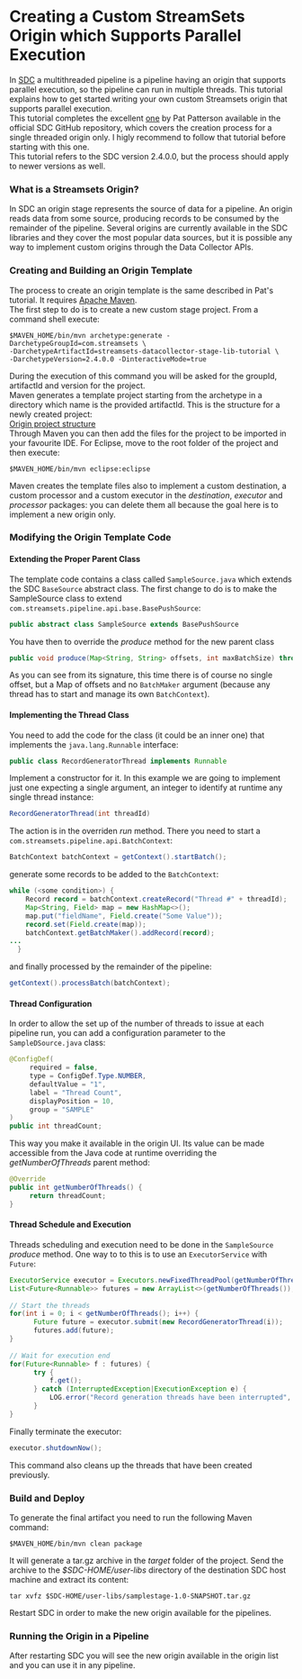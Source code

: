 Creating a Custom StreamSets Origin which Supports Parallel Execution
===================================

In [SDC](https://streamsets.com/products/sdc/) a multithreaded pipeline is a pipeline having an origin that supports parallel execution, so the pipeline can run in multiple threads. This tutorial explains how to get started writing your own custom Streamsets origin that supports parallel execution.  
This tutorial completes the excellent [one](https://github.com/streamsets/tutorials/tree/master/tutorial-origin) by Pat Patterson available in the official SDC GitHub repository, which covers the creation process for a single threaded origin only. I higly recommend to follow that tutorial before starting with this one.  
This tutorial refers to the SDC version 2.4.0.0, but the process should apply to newer versions as well.  
### What is a Streamsets Origin?
In SDC an origin stage represents the source of data for a pipeline. An origin reads data from some source, producing records to be consumed by the remainder of the pipeline. Several origins are currently available in the SDC libraries and they cover the most popular data sources, but it is possible any way to implement custom origins through the Data Collector APIs.  
### Creating and Building an Origin Template  
The process to create an origin template is the same described in Pat's tutorial. It requires [Apache Maven](https://maven.apache.org/).  
The first step to do is to create a new custom stage project. From a command shell execute:  
  
```    
$MAVEN_HOME/bin/mvn archetype:generate -DarchetypeGroupId=com.streamsets \
-DarchetypeArtifactId=streamsets-datacollector-stage-lib-tutorial \
-DarchetypeVersion=2.4.0.0 -DinteractiveMode=true  
```  
  
During the execution of this command you will be asked for the groupId, artifactId and version for the project.  
Maven generates a template project starting from the archetype in a directory which name is the provided artifactId. This is the structure for a newly created project:  
[Origin project structure](https://github.com/streamsets/tutorials/blob/master/tutorial-origin/image_1.png)  
Through Maven you can then add the files for the project to be imported in your favourite IDE. For Eclipse, move to the root folder of the project and then execute:  
  
```  
$MAVEN_HOME/bin/mvn eclipse:eclipse  
```  
Maven creates the template files also to implement a custom destination, a custom processor and a custom executor in the *destination*, *executor* and *processor* packages: you can delete them all because the goal here is to implement a new origin only.  
### Modifying the Origin Template Code
#### Extending the Proper Parent Class
The template code contains a class called ```SampleSource.java``` which extends the SDC ```BaseSource``` abstract class. The first change to do is to make the SampleSource class to extend ```com.streamsets.pipeline.api.base.BasePushSource```:  

```java  
public abstract class SampleSource extends BasePushSource   
```  
You have then to override the *produce* method for the new parent class  

```java
public void produce(Map<String, String> offsets, int maxBatchSize) throws StageException  
```  
As you can see from its signature, this time there is of course no single offset, but a Map of offsets and no ```BatchMaker``` argument (because any thread has to start and manage its own ```BatchContext```).  
#### Implementing the Thread Class
You need to add the code for the class (it could be an inner one) that implements the ```java.lang.Runnable``` interface:  

```java  
public class RecordGeneratorThread implements Runnable
```  
Implement a constructor for it. In this example we are going to implement just one expecting a single argument, an integer to identify  at runtime any single thread instance:  

```java
RecordGeneratorThread(int threadId)
```
The action is in the overriden *run* method. There you need to start a  ```com.streamsets.pipeline.api.BatchContext```:  

```java
BatchContext batchContext = getContext().startBatch();
```
generate some records to be added to the ```BatchContext```:  

```java  
while (<some condition>) {
    Record record = batchContext.createRecord("Thread #" + threadId);
    Map<String, Field> map = new HashMap<>();
    map.put("fieldName", Field.create("Some Value"));
    record.set(Field.create(map));
    batchContext.getBatchMaker().addRecord(record);
...
  }
```
and finally processed by the remainder of the pipeline:  

```java
getContext().processBatch(batchContext);
```
#### Thread Configuration
In order to allow the set up of the number of threads to issue at each pipeline run, you can add a configuration parameter to the ```SampleDSource.java``` class:  

```java
@ConfigDef(
     required = false,
     type = ConfigDef.Type.NUMBER,
     defaultValue = "1",
     label = "Thread Count",
     displayPosition = 10,
     group = "SAMPLE"
)
public int threadCount;
```
This way you make it available in the origin UI. Its value can be made accessible from the Java code at runtime overriding the *getNumberOfThreads* parent method:  

```java
@Override
public int getNumberOfThreads() {
     return threadCount;
}
```
#### Thread Schedule and Execution 
Threads scheduling and execution need to be done in the ```SampleSource``` *produce* method. One way to to this is to use an ```ExecutorService``` with ```Future```:  

```java
ExecutorService executor = Executors.newFixedThreadPool(getNumberOfThreads()); 
List<Future<Runnable>> futures = new ArrayList<>(getNumberOfThreads());
        
// Start the threads
for(int i = 0; i < getNumberOfThreads(); i++) {
      Future future = executor.submit(new RecordGeneratorThread(i));
      futures.add(future);
}
        
// Wait for execution end
for(Future<Runnable> f : futures) {
      try {
          f.get();
      } catch (InterruptedException|ExecutionException e) {
          LOG.error("Record generation threads have been interrupted", e.getMessage());
      }
}
```
Finally terminate the executor:  

```java
executor.shutdownNow();
```
This command also cleans up the threads that have been created previously.  
### Build and Deploy  
To generate the final artifact you need to run the following Maven command:  

```
$MAVEN_HOME/bin/mvn clean package
```  
It will generate a tar.gz archive in the *target* folder of the project. Send the archive to the *$SDC-HOME/user-libs* directory of the destination SDC host machine and extract its content:  

```
tar xvfz $SDC-HOME/user-libs/samplestage-1.0-SNAPSHOT.tar.gz
```
Restart SDC in order to make the new origin available for the pipelines.   
### Running the Origin in a Pipeline  
After restarting SDC you will see the new origin available in the origin list and you can use it in any pipeline.   
